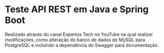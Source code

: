 <h1>Teste API REST em Java e Spring Boot</h1>
Realizado através do canal Expertos Tech no YouTube na qual realizei modificações, como alteração do banco de dados de MySQL para PostgreSQL e incluindo a dependência do Swagger para documentação.
